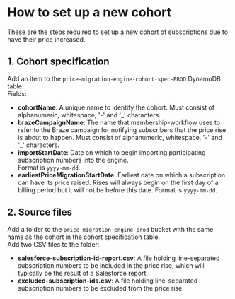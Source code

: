 # How to set up a new cohort

These are the steps required to set up a new cohort of subscriptions due to have their price increased.

## 1. Cohort specification

Add an item to the `price-migration-engine-cohort-spec-PROD` DynamoDB table.  
Fields:
* **cohortName**: A unique name to identify the cohort.
Must consist of alphanumeric, whitespace, '-' and '_' characters.
* **brazeCampaignName**: The name that membership-workflow uses to refer to the Braze campaign for notifying subscribers
that the price rise is about to happen.
Must consist of alphanumeric, whitespace, '-' and '_' characters.
* **importStartDate**: Date on which to begin importing participating subscription numbers into the engine.  
Format is `yyyy-mm-dd`.
* **earliestPriceMigrationStartDate**: Earliest date on which a subscription can have its price raised.  Rises
will always begin on the first day of a billing period but it will not be before this date.
Format is `yyyy-mm-dd`.

## 2. Source files

Add a folder to the `price-migration-engine-prod` bucket with the same name as the cohort in the cohort specification
table.  
Add two CSV files to the folder:
* **salesforce-subscription-id-report.csv**: A file holding line-separated subscription numbers to be included in the 
price rise, which will typically be the result of a Salesforce report.
* **excluded-subscription-ids.csv**: A file holding line-separated subscription numbers to be excluded from the price 
rise.
